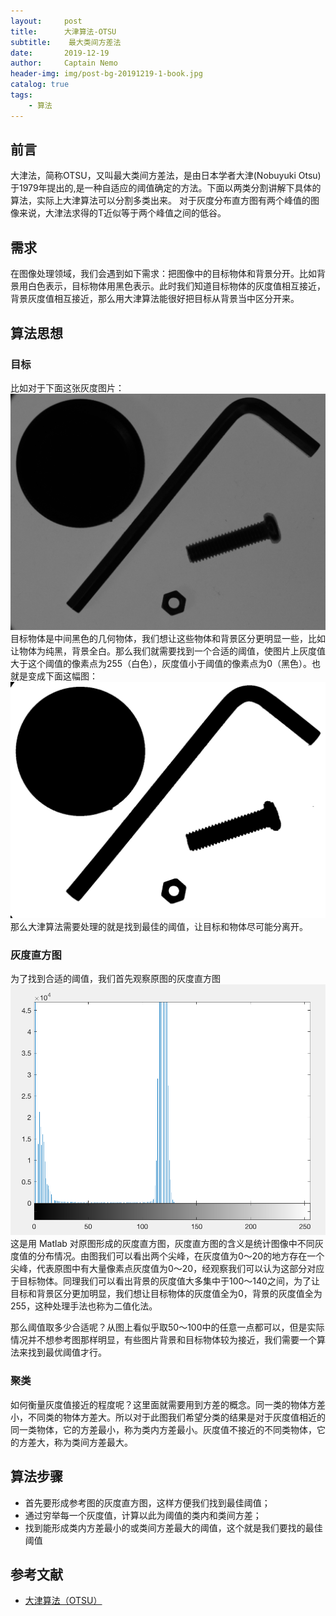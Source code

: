 ```yaml
---
layout:     post
title:      大津算法-OTSU
subtitle:    最大类间方差法
date:       2019-12-19
author:     Captain Nemo
header-img: img/post-bg-20191219-1-book.jpg
catalog: true
tags:
    - 算法
---
```



## 前言
  大津法，简称OTSU，又叫最大类间方差法，是由日本学者大津(Nobuyuki Otsu)于1979年提出的,是一种自适应的阈值确定的方法。下面以两类分割讲解下具体的算法，实际上大津算法可以分割多类出来。
  对于灰度分布直方图有两个峰值的图像来说，大津法求得的T近似等于两个峰值之间的低谷。
## 需求
  在图像处理领域，我们会遇到如下需求：把图像中的目标物体和背景分开。比如背景用白色表示，目标物体用黑色表示。此时我们知道目标物体的灰度值相互接近，背景灰度值相互接近，那么用大津算法能很好把目标从背景当中区分开来。
  
## 算法思想 
### 目标
  比如对于下面这张灰度图片：
    ![](https://github.com/scottwyh/scottwyh.github.io/blob/master/img/20191219-2-otsu.png)
  目标物体是中间黑色的几何物体，我们想让这些物体和背景区分更明显一些，比如让物体为纯黑，背景全白。那么我们就需要找到一个合适的阈值，使图片上灰度值大于这个阈值的像素点为255（白色），灰度值小于阈值的像素点为0（黑色）。也就是变成下面这幅图：
    ![](https://github.com/scottwyh/scottwyh.github.io/blob/master/img/20191219-3-otsu.png)
 那么大津算法需要处理的就是找到最佳的阈值，让目标和物体尽可能分离开。

### 灰度直方图
  为了找到合适的阈值，我们首先观察原图的灰度直方图
   ![](https://github.com/scottwyh/scottwyh.github.io/blob/master/img/20191219-4-otsu.png)
  这是用 Matlab 对原图形成的灰度直方图，灰度直方图的含义是统计图像中不同灰度值的分布情况。由图我们可以看出两个尖峰，在灰度值为0～20的地方存在一个尖峰，代表原图中有大量像素点灰度值为0～20，经观察我们可以认为这部分对应于目标物体。同理我们可以看出背景的灰度值大多集中于100～140之间，为了让目标和背景区分更加明显，我们想让目标物体的灰度值全为0，背景的灰度值全为255，这种处理手法也称为二值化法。

  那么阈值取多少合适呢？从图上看似乎取50～100中的任意一点都可以，但是实际情况并不想参考图那样明显，有些图片背景和目标物体较为接近，我们需要一个算法来找到最优阈值才行。

### 聚类
  如何衡量灰度值接近的程度呢？这里面就需要用到方差的概念。同一类的物体方差小，不同类的物体方差大。所以对于此图我们希望分类的结果是对于灰度值相近的同一类物体，它的方差最小，称为类内方差最小。灰度值不接近的不同类物体，它的方差大，称为类间方差最大。
  
## 算法步骤
- 首先要形成参考图的灰度直方图，这样方便我们找到最佳阈值；
- 通过穷举每一个灰度值，计算以此为阈值的类内和类间方差；
- 找到能形成类内方差最小的或类间方差最大的阈值，这个就是我们要找的最佳阈值

## 参考文献
- [大津算法（OTSU）](https://www.jianshu.com/p/ff7f9f00bd99)

